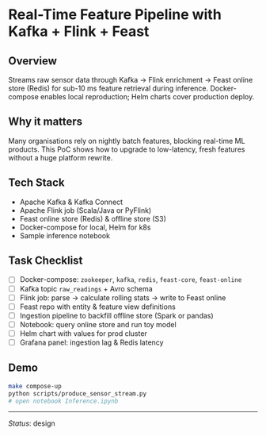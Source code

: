 # Real-Time Feature Pipeline with Kafka + Flink + Feast

## Overview
Streams raw sensor data through Kafka → Flink enrichment → Feast online store (Redis) for sub-10 ms feature retrieval during inference. Docker-compose enables local reproduction; Helm charts cover production deploy.

## Why it matters
Many organisations rely on nightly batch features, blocking real-time ML products. This PoC shows how to upgrade to low-latency, fresh features without a huge platform rewrite.

## Tech Stack
* Apache Kafka & Kafka Connect
* Apache Flink job (Scala/Java or PyFlink)
* Feast online store (Redis) & offline store (S3)
* Docker-compose for local, Helm for k8s
* Sample inference notebook

## Task Checklist
- [ ] Docker-compose: `zookeeper`, `kafka`, `redis`, `feast-core`, `feast-online`  
- [ ] Kafka topic `raw_readings` + Avro schema  
- [ ] Flink job: parse → calculate rolling stats → write to Feast online  
- [ ] Feast repo with entity & feature view definitions  
- [ ] Ingestion pipeline to backfill offline store (Spark or pandas)  
- [ ] Notebook: query online store and run toy model  
- [ ] Helm chart with values for prod cluster  
- [ ] Grafana panel: ingestion lag & Redis latency  

## Demo
```bash
make compose-up
python scripts/produce_sensor_stream.py
# open notebook Inference.ipynb
```

---
*Status*: design 
